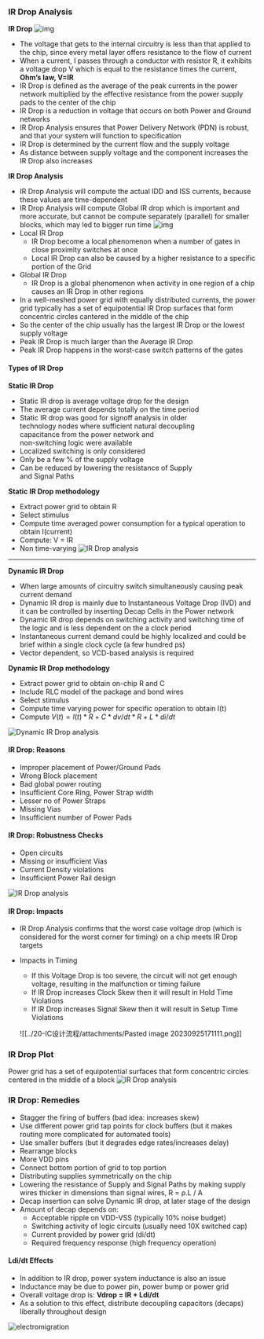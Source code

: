 ### IR Drop Analysis 

   **IR Drop**
                       ![img](attachments/IR%20Drop/irdrop.JPG)

- The voltage that gets to the internal circuitry is less than that applied to the chip, since every metal layer offers resistance to the flow of current
- When a current, I passes through a conductor with resistor R, it exhibits a voltage drop V which is equal to the resistance times the current,
                              **Ohm’s law, V=IR**
- IR Drop is defined as the average of the peak currents in the power network multiplied by the effective resistance from the power supply pads to the center of the chip
- IR Drop is a reduction in voltage that occurs on both Power and Ground networks
- IR Drop Analysis ensures that Power Delivery Network (PDN) is robust, and that your system will function to specification
- IR Drop is determined by the current flow and the supply voltage
- As distance between supply voltage and the component increases the IR Drop also increases

**IR Drop Analysis**

- IR Drop Analysis will compute the actual IDD and ISS currents, because these values are time-dependent
- IR Drop Analysis will compute Global IR drop which is important and more accurate, but cannot be compute separately (parallel) for smaller blocks, which may led to bigger run time ![img](attachments/IR%20Drop/irdrop1.JPG)
- Local IR Drop
  - IR Drop become a local phenomenon when a number of gates in close proximity switches at once
  - Local IR Drop can also be caused by a higher resistance to a specific portion of the Grid
- Global IR Drop
  - IR Drop is a global phenomenon when activity in one region of a chip causes an IR Drop in other regions
- In a well-meshed power grid with equally distributed currents, the power grid typically has a set of equipotential IR Drop surfaces that form concentric circles cantered in the middle of the chip
- So the center of the chip usually has the largest IR Drop or the lowest supply voltage
- Peak IR Drop is much larger than the Average IR Drop
- Peak IR Drop happens in the worst-case switch patterns of the gates

#### Types of IR Drop 

**Static IR Drop**

- Static IR drop is average voltage drop for the design
- The average current depends totally on the time period
- Static IR drop was good for signoff analysis in older  
    technology nodes where sufficient natural decoupling  
    capacitance from the power network and  
    non-switching logic were available
- Localized switching is only considered
- Only be a few % of the supply voltage
- Can be reduced by lowering the resistance of Supply  
    and Signal Paths

**Static IR Drop methodology**

- Extract power grid to obtain R
- Select stimulus
- Compute time averaged power consumption for a typical operation to obtain I(current)
- Compute: V = IR
- Non time-varying 
 ![IR Drop analysis](attachments/IR%20Drop/irdrop2.JPG)

------

**Dynamic IR Drop**

- When large amounts of circuitry switch simultaneously causing peak current demand
- Dynamic IR drop is mainly due to Instantaneous Voltage Drop (IVD) and it can be controlled by inserting Decap Cells in the Power network
- Dynamic IR drop depends on switching activity and switching time of the logic and is less dependent on the a clock period
- Instantaneous current demand could be highly localized and could be brief within a single clock cycle (a few hundred ps)
- Vector dependent, so VCD-based analysis is required

**Dynamic IR Drop methodology**

- Extract power grid to obtain on-chip R and C
- Include RLC model of the package and bond wires
- Select stimulus
- Compute time varying power for specific operation to obtain I(t)
- Compute $V(t) = I(t)*R + C*dv/dt*R + L*di/dt$

![ Dynamic IR Drop analysis](attachments/IR%20Drop/irdrop3.JPG)


#### IR Drop: Reasons 

- Improper placement of Power/Ground Pads
- Wrong Block placement
- Bad global power routing
- Insufficient Core Ring, Power Strap width
- Lesser no of Power Straps
- Missing Vias
- Insufficient number of Power Pads

#### IR Drop: Robustness Checks 

- Open circuits
- Missing or insufficient Vias
- Current Density violations
- Insufficient Power Rail design


![IR Drop analysis](attachments/IR%20Drop/irdrop4.JPG) 

#### IR Drop: Impacts 

- IR Drop Analysis confirms that the worst case voltage drop (which is considered for the worst corner for timing) on a chip meets IR Drop targets

- Impacts in Timing

  - If this Voltage Drop is too severe, the circuit will not get enough voltage, resulting in the malfunction or timing failure
  - If IR Drop increases Clock Skew then it will result in Hold Time Violations
  - If IR Drop increases Signal Skew then it will result in Setup Time Violations

  ![[../20-IC设计流程/attachments/Pasted image 20230925171111.png]]

### IR Drop Plot 

   Power grid has a set of equipotential surfaces that form concentric circles centered in the middle of a block ![IR Drop analysis](attachments/IR%20Drop/irdrop6.JPG)



### IR Drop: Remedies 

- Stagger the firing of buffers (bad idea: increases skew)
- Use different power grid tap points for clock buffers (but it makes routing more complicated for automated tools)
- Use smaller buffers (but it degrades edge rates/increases delay)
- Rearrange blocks
- More VDD pins
- Connect bottom portion of grid to top portion
- Distributing supplies symmetrically on the chip
- Lowering the resistance of Supply and Signal Paths by making supply wires thicker in dimensions than signal wires, R = ρ.L / A
- Decap insertion can solve Dynamic IR drop, at later stage of the design
- Amount of decap depends on:
	- Acceptable ripple on VDD-VSS (typically 10% noise budget)
	- Switching activity of logic circuits (usually need 10X switched cap)
	- Current provided by power grid (di/dt)
	- Required frequency response (high frequency operation)

#### Ldi/dt Effects 

- In addition to IR drop, power system inductance is also an issue
- Inductance may be due to power pin, power bump or power grid
- Overall voltage drop is:
                     **Vdrop = IR + Ldi/dt**
- As a solution to this effect, distribute decoupling capacitors (decaps) liberally throughout design

![electromigration](attachments/IR%20Drop/irdrop7.JPG)